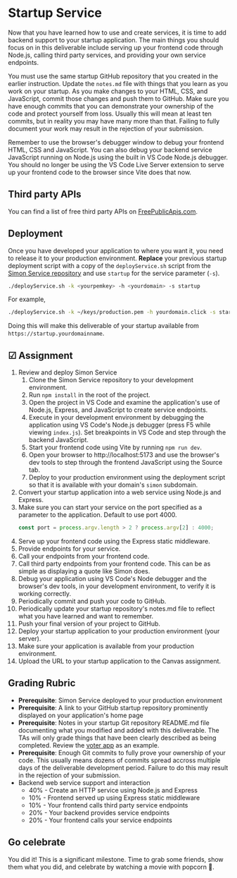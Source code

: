 # Startup Service

Now that you have learned how to use and create services, it is time to add backend support to your startup application. The main things you should focus on in this deliverable include serving up your frontend code through Node.js, calling third party services, and providing your own service endpoints.

You must use the same startup GitHub repository that you created in the earlier instruction. Update the `notes.md` file with things that you learn as you work on your startup. As you make changes to your HTML, CSS, and JavaScript, commit those changes and push them to GitHub. Make sure you have enough commits that you can demonstrate your ownership of the code and protect yourself from loss. Usually this will mean at least ten commits, but in reality you may have many more than that. Failing to fully document your work may result in the rejection of your submission.

Remember to use the browser's debugger window to debug your frontend HTML, CSS and JavaScript. You can also debug your backend service JavaScript running on Node.js using the built in VS Code Node.js debugger. You should no longer be using the VS Code Live Server extension to serve up your frontend code to the browser since Vite does that now.

## Third party APIs

You can find a list of free third party APIs on [FreePublicApis.com](https://www.freepublicapis.com/).

## Deployment

Once you have developed your application to where you want it, you need to release it to your production environment. **Replace** your previous startup deployment script with a copy of the `deployService.sh` script from the [Simon Service repository](https://github.com/webprogramming260/simon-service/blob/main/deployService.sh) and use `startup` for the service parameter (`-s`).

```sh
./deployService.sh -k <yourpemkey> -h <yourdomain> -s startup
```

For example,

```sh
./deployService.sh -k ~/keys/production.pem -h yourdomain.click -s startup
```

Doing this will make this deliverable of your startup available from `https://startup.yourdomainname`.

## ☑ Assignment

1. Review and deploy Simon Service
   1. Clone the Simon Service repository to your development environment.
   1. Run `npm install` in the root of the project.
   1. Open the project in VS Code and examine the application's use of Node.js, Express, and JavaScript to create service endpoints.
   1. Execute in your development environment by debugging the application using VS Code's Node.js debugger (press F5 while viewing `index.js`). Set breakpoints in VS Code and step through the backend JavaScript.
   1. Start your frontend code using Vite by running `npm run dev`.
   1. Open your browser to http://localhost:5173 and use the browser's dev tools to step through the frontend JavaScript using the Source tab.
   1. Deploy to your production environment using the deployment script so that it is available with your domain's `simon` subdomain.
1. Convert your startup application into a web service using Node.js and Express.
1. Make sure you can start your service on the port specified as a parameter to the application. Default to use port 4000.
   ```js
   const port = process.argv.length > 2 ? process.argv[2] : 4000;
   ```
1. Serve up your frontend code using the Express static middleware.
1. Provide endpoints for your service.
1. Call your endpoints from your frontend code.
1. Call third party endpoints from your frontend code. This can be as simple as displaying a quote like Simon does.
1. Debug your application using VS Code's Node debugger and the browser's dev tools, in your development environment, to verify it is working correctly.
1. Periodically commit and push your code to GitHub.
1. Periodically update your startup repository's notes.md file to reflect what you have learned and want to remember.
1. Push your final version of your project to GitHub.
1. Deploy your startup application to your production environment (your server).
1. Make sure your application is available from your production environment.
1. Upload the URL to your startup application to the Canvas assignment.

## Grading Rubric

- **Prerequisite**: Simon Service deployed to your production environment
- **Prerequisite**: A link to your GitHub startup repository prominently displayed on your application's home page
- **Prerequisite**: Notes in your startup Git repository README.md file documenting what you modified and added with this deliverable. The TAs will only grade things that have been clearly described as being completed. Review the [voter app](https://github.com/webprogramming260/startup-example) as an example.
- **Prerequisite**: Enough Git commits to fully prove your ownership of your code. This usually means dozens of commits spread accross multiple days of the deliverable development period. Failure to do this may result in the rejection of your submission.
- Backend web service support and interaction
  - 40% - Create an HTTP service using Node.js and Express
  - 10% - Frontend served up using Express static middleware
  - 10% - Your frontend calls third party service endpoints
  - 20% - Your backend provides service endpoints
  - 20% - Your frontend calls your service endpoints

## Go celebrate

You did it! This is a significant milestone. Time to grab some friends, show them what you did, and celebrate by watching a movie with popcorn 🍿.
